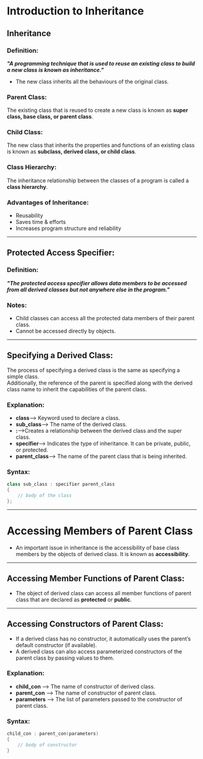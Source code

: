 # Introduction to Inheritance  

## **Inheritance**  
### **Definition:**  
_**"A programming technique that is used to reuse an existing class to build a new class is known as inheritance."**_  

* The new class inherits all the behaviours of the original class.  

### **Parent Class:**  
The existing class that is reused to create a new class is known as **super class, base class, or parent class**.  

### **Child Class:**  
The new class that inherits the properties and functions of an existing class is known as **subclass, derived class, or child class**.  

### **Class Hierarchy:**  
The inheritance relationship between the classes of a program is called a **class hierarchy**.  

### **Advantages of Inheritance:**  
* Reusability  
* Saves time & efforts  
* Increases program structure and reliability  

---

## **Protected Access Specifier:**  
### **Definition:**  
_**"The protected access specifier allows data members to be accessed from all derived classes but not anywhere else in the program."**_  

### Notes:  
* Child classes can access all the protected data members of their parent class.  
* Cannot be accessed directly by objects.  

---

## **Specifying a Derived Class:**  
The process of specifying a derived class is the same as specifying a simple class.  
Additionally, the reference of the parent is specified along with the derived class name to inherit the capabilities of the parent class.  

### Explanation:
* **class**--> Keyword used to declare a class.
* **sub_class**--> The name of the derived class.
* **:**-->Creates a relationship between the derived class and the super class.
* **specifier**--> Indicates the type of inheritance. It can be private, public, or protected.
* **parent_class**--> The name of the parent class that is being inherited.

### **Syntax:**  
```cpp
class sub_class : specifier parent_class
{
    // body of the class
};
```
---

# Accessing Members of Parent Class  

* An important issue in inheritance is the accessibility of base class members by the objects of derived class. It is known as **accessibility**.  

---

## **Accessing Member Functions of Parent Class:**  

* The object of derived class can access all member functions of parent class that are declared as **protected** or **public**.  

---

## **Accessing Constructors of Parent Class:**  

* If a derived class has no constructor, it automatically uses the parent’s default constructor (if available).  
* A derived class can also access parameterized constructors of the parent class by passing values to them.  

### **Explanation:**  
* **child_con** --> The name of constructor of derived class.  
* **parent_con** --> The name of constructor of parent class.  
* **parameters** --> The list of parameters passed to the constructor of parent class.  

### **Syntax:**  
```cpp
child_con : parent_con(parameters)
{
    // body of constructor
}


